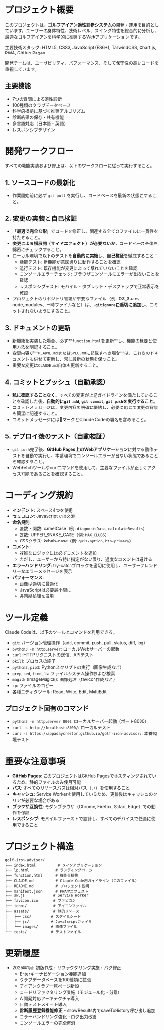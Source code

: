 # プロジェクト概要
このプロジェクトは、**ゴルフアイアン適性診断システム**の開発・運用を目的としています。ユーザーの身体特性、技術レベル、スイング特性を総合的に分析し、最適なゴルフアイアンを科学的に推奨するWebアプリケーションです。

主要技術スタック: HTML5, CSS3, JavaScript (ES6+), TailwindCSS, Chart.js, PWA, GitHub Pages

開発チームは、ユーザビリティ、パフォーマンス、そして保守性の高いコードを重視しています。

## 主要機能
- 7つの質問による適性診断
- 100種類のクラブデータベース
- 科学的根拠に基づく推奨アルゴリズム
- 診断結果の保存・共有機能
- 多言語対応（日本語・英語）
- レスポンシブデザイン

# 開発ワークフロー
すべての機能実装および修正は、以下のワークフローに従って実行すること。

## 1. ソースコードの最新化
* 作業開始前に必ず `git pull` を実行し、コードベースを最新の状態にすること。

## 2. 変更の実装と自己検証
* 「**最適で完全な形**」でコードを修正し、関連する全てのファイルに一貫性を持たせること。
* **変更による横展開（サイドエフェクト）が必要ないか**、コードベース全体を綿密にチェックすること。
* ローカル環境で以下のテストを**自動的に実施**し、**自己検証**を徹底すること：
  * 機能テスト: 新機能が意図通りに動作することを確認
  * 退行テスト: 既存機能が変更によって壊れていないことを確認
  * コンソールエラーチェック: ブラウザコンソールにエラーが出ないことを確認
  * レスポンシブテスト: モバイル・タブレット・デスクトップで正常表示を確認
* プロジェクトのリポジトリ管理が不要なファイル（例: .DS_Store、node_modules、一時ファイルなど）は、**`.gitignore`に適切に追加**し、コミットされないようにすること。

## 3. ドキュメントの更新
* 新機能を実装した場合、必ず**`function.html`を更新**し、機能の概要と使用方法を明記すること。
* 変更内容が**`README.md`または`SPEC.md`に記載すべき場合**は、これらのドキュメントも併せて更新し、常に最新の状態を保つこと。
* 重要な変更は`CLAUDE.md`自体も更新すること。

## 4. コミットとプッシュ（自動承認）
* **私に確認することなく**、すべての変更が上記ガイドラインを満たしていることを確認した後、**自動的に`git add`, `git commit`, `git push`を実行すること**。
* コミットメッセージは、変更内容を明確に要約し、必要に応じて変更の背景も簡潔に記述すること。
* コミットメッセージには🤖マークとClaude Codeの署名を含めること。

## 5. デプロイ後のテスト（自動検証）
* `git push`完了後、**GitHub Pages上のWebアプリケーション**に対する動作テストを自動で実行し、本番環境でコンソールエラーが出ない状態であることを確認すること。
* WebFetchツールやcurlコマンドを使用して、主要なファイルが正しくアクセス可能であることを確認すること。

# コーディング規約
* **インデント**: スペース4つを使用
* **セミコロン**: JavaScriptでは必須
* **命名規則**:
  * 変数・関数: camelCase（例: `diagnosisData`, `calculateResults`）
  * 定数: UPPER_SNAKE_CASE（例: `MAX_CLUBS`）
  * CSSクラス: kebab-case（例: `quiz-option`, `btn-primary`）
* **コメント**: 
  * 複雑なロジックには必ずコメントを追加
  * ただし、ユーザーから特に指定がない限り、過度なコメントは避ける
* **エラーハンドリング**: try-catchブロックを適切に使用し、ユーザーフレンドリーなエラーメッセージを表示
* **パフォーマンス**: 
  * 画像は適切に最適化
  * JavaScriptは必要最小限に
  * 非同期処理を活用

# ツール定義
Claude Codeは、以下のツールとコマンドを利用できる。
* `git`: バージョン管理操作（add, commit, push, pull, status, diff, log）
* `python3 -m http.server`: ローカルWebサーバーの起動
* `curl`: HTTPリクエストの送信、APIテスト
* `pkill`: プロセスの終了
* `python3`, `pip3`: Pythonスクリプトの実行（画像生成など）
* `grep`, `sed`, `find`, `ls`: ファイルシステム操作および検索
* `magick` (ImageMagick): 画像処理（favicon作成など）
* `cp`: ファイルのコピー
* 各種エディタツール: Read, Write, Edit, MultiEdit

## プロジェクト固有のコマンド
* `python3 -m http.server 8000`: ローカルサーバー起動（ポート8000）
* `curl -s http://localhost:8000/`: ローカルテスト
* `curl -s https://appadaycreator.github.io/golf-iron-advisor/`: 本番環境テスト

# 重要な注意事項
* **GitHub Pages**: このプロジェクトはGitHub Pagesでホスティングされているため、静的ファイルのみ使用可能
* **パス**: すべてのリソースパスは相対パス（`./`）を使用すること
* **キャッシュ**: Service Workerを使用しているため、更新後はキャッシュのクリアが必要な場合がある
* **ブラウザ互換性**: モダンブラウザ（Chrome, Firefox, Safari, Edge）での動作を保証
* **レスポンシブ**: モバイルファーストで設計し、すべてのデバイスで快適に使用できること

# プロジェクト構造
```
golf-iron-advisor/
├── index.html          # メインアプリケーション
├── lp.html            # ランディングページ
├── function.html      # 機能仕様書
├── CLAUDE.md          # Claude Code用ガイドライン（このファイル）
├── README.md          # プロジェクト説明
├── manifest.json      # PWAマニフェスト
├── sw.js             # Service Worker
├── favicon.ico       # ファビコン
├── icons/            # アイコンファイル
├── assets/           # 静的リソース
│   ├── css/         # スタイルシート
│   ├── js/          # JavaScriptファイル
│   └── images/      # 画像ファイル
└── tests/           # テストファイル
```

# 更新履歴
- 2025年1月: 初版作成・リファクタリング実施・バグ修正
  - Enterキーナビゲーション機能追加
  - クラブデータベースを100種類に拡張
  - アイアンクラブ一覧ページ新設
  - コードリファクタリング実施（モジュール化・分離）
  - AI開発対応アーキテクチャ導入
  - 自動テストスイート導入
  - **診断履歴登録機能修正** - showResults内でsaveToHistory呼び出し追加
  - エラーハンドリング強化・ログ出力改善
  - コンソールエラーの完全解消